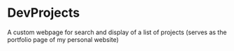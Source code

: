 # DevProjects
A custom webpage for search and display of a list of projects (serves as the portfolio page of my personal website)
